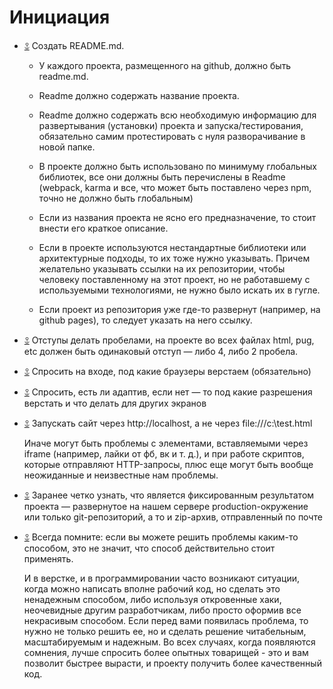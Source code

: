 # Инициация

- [𖨳](#initiation--readme) Создать README.md.

  - У каждого проекта, размещенного на github, должно быть readme.md.

  - Readme должно содержать название проекта.

  - Readme должно содержать всю необходимую информацию для развертывания (установки) проекта и запуска/тестирования, обязательно самим протестировать с нуля разворачивание в новой папке.

  - В проекте должно быть использовано по минимуму глобальных библиотек, все они должны быть перечислены в Readme (webpack, karma и все, что может быть поставлено через npm, точно не должно быть глобальным)
  - Если из названия проекта не ясно его предназначение, то стоит внести его краткое описание.

  - Если в проекте используются нестандартные библиотеки или архитектурные подходы, то их тоже нужно указывать. Причем желательно указывать ссылки на их репозитории, чтобы человеку поставленному на этот проект, но не работавшему с используемыми технологиями, не нужно было искать их в гугле.

  - Если проект из репозитория уже где-то развернут (например, на github pages), то следует указать на него ссылку.

- [𖨳](#initiation--indentation) Отступы делать пробелами, на проекте во всех файлах html, pug, etc должен быть одинаковый отступ — либо 4, либо 2 пробела.

- [𖨳](#initiation--browser-support) Спросить на входе, под какие браузеры верстаем (обязательно)

- [𖨳](#initiation--adaptive) Спросить, есть ли адаптив, если нет — то под какие разрешения верстать и что делать для других экранов

- [𖨳](#initiation--localhost) Запускать сайт через http://localhost, а не через file:///c:\test.html

  Иначе могут быть проблемы с элементами, вставляемыми через iframe (например, лайки от фб, вк и т. д.), и при работе скриптов, которые отправляют HTTP-запросы, плюс еще могут быть вообще неожиданные и неизвестные нам проблемы.

- [𖨳](#initiation--result) Заранее четко узнать, что является фиксированным результатом проекта — развернутое на нашем сервере production-окружение или только git-репозиторий, а то и zip-архив, отправленный по почте

- [𖨳](#initiation--hacks-hate-club) Всегда помните: если вы можете решить проблемы каким-то способом, это не значит, что способ действительно стоит применять.

  И в верстке, и в программировании часто возникают ситуации, когда можно написать вполне рабочий код, но сделать это ненадежным способом, либо используя откровенные хаки, неочевидные другим разработчикам, либо просто оформив все некрасивым способом. Если перед вами появилась проблема, то нужно не только решить ее, но и сделать решение читабельным, масштабируемым и надежным. Во всех случаях, когда появляются сомнения, лучше спросить более опытных товарищей - это и вам позволит быстрее вырасти, и проекту получить более качественный код.
